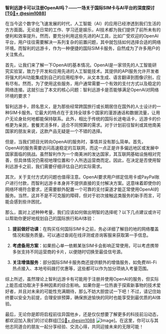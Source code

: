 **智利远游卡可以注册OpenAI吗？——一场关于国际SIM卡与AI平台的深度探讨[[TG💪+ @esim1088](https://t.me/s/esim1088)]**

在当今这个数字化飞速发展的时代，人工智能（AI）的应用已经渗透到我们生活的方方面面。无论是日常的工作、学习还是娱乐，AI技术都为我们提供了前所未有的便利和效率提升。然而，要充分利用这些先进的AI工具，比如广受欢迎的OpenAI平台，用户往往需要解决一系列复杂的前置问题，其中就包括如何选择合适的网络环境。而智利的远游卡，作为一种便捷的国际SIM卡服务，自然成为了许多用户的关注焦点。

首先，让我们来了解一下OpenAI的基本情况。OpenAI是一家领先的人工智能研究实验室，致力于开发和应用先进的人工智能技术。其提供的API服务允许开发者将强大的AI功能集成到自己的应用程序中，从文本生成、语言翻译到图像识别，应有尽有。然而，为了使用这些服务，用户通常需要一个有效的支付方式以及稳定的网络连接。这就引出了本文的核心问题：智利远游卡是否能够满足OpenAI对网络环境的要求？

智利远游卡，顾名思义，是为那些经常跨国旅行或长期居住在国外的人士设计的一种SIM卡服务。它最大的特点在于支持全球多个国家的漫游通话和数据流量，让用户无论身处何地都能保持联系。此外，相比于传统的国际长途电话卡，远游卡的价格更为亲民，套餐灵活多样，适合不同预算的需求。对于计划前往智利或其他南美国家的朋友来说，这款产品无疑是一个不错的选择。

但是，当我们把目光转向OpenAI的服务时，事情并没有那么简单。首先，OpenAI的服务需要访问高速稳定的互联网，而这一点正是许多偏远地区或发展中国家面临的挑战。虽然智利作为一个南美洲的发达国家，其互联网基础设施相对完善，但具体情况仍需视地理位置和个人所选运营商而定。因此，在决定是否使用智利远游卡之前，我们需要仔细评估自己的实际需求。

其次，关于支付方式的问题也值得注意。OpenAI要求用户绑定信用卡或PayPal账户进行付款，而智利远游卡本身并不提供直接的支付解决方案。这意味着即使你的网络环境符合要求，还需要额外配置一个可靠的支付渠道才能正常使用OpenAI的服务。当然，这并不是不可克服的障碍，但对于初次接触这类服务的新手而言，可能会感到些许困扰。

那么，面对上述种种考量，我们应该如何做出明智的选择呢？以下几点建议或许可以帮助你更好地规划自己的国际旅行和AI体验：

1. **提前做好功课**：在购买任何国际SIM卡之前，务必详细了解目的地的网络覆盖情况和服务质量。可以通过查阅在线评测或咨询客服来获取第一手信息。
   
2. **考虑备用方案**：如果担心单一依赖某张SIM卡会影响正常使用，可以考虑携带多张支持不同运营商的卡片，以便随时切换至最佳信号源。
   
3. **关注增值服务**：部分国际SIM卡服务商还提供额外的增值服务，如免费Wi-Fi热点接入、本地号码拨打优惠等，这些都可以作为加分项纳入考量范围。

综上所述，虽然理论上智利远游卡有可能用于注册并使用OpenAI的服务，但实际上能否成功取决于多种因素的综合影响。如果你是一位热衷于探索新事物的技术爱好者，并且对未来的可能性充满期待，那么不妨大胆尝试一下吧！不过，请记住始终要以安全为前提，合理安排预算，确保旅途愉快的同时也能享受到最优质的AI体验。

最后，无论你是即将启程前往异国他乡，还是仅仅想要了解更多的科技前沿动态，都欢迎加入我们的讨论群组[[TG💪+ @esim1088](https://t.me/s/esim1088) ![Image](https://i.postimg.cc/4NQfJmqS/Snipaste-2025-05-13-00-14-12.png)]。在这里，你可以与其他志同道合的朋友一起分享经验、交流心得，共同迎接未来的无限可能！